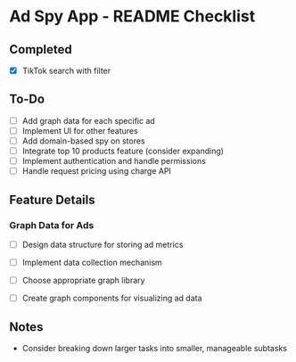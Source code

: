# Ad Spy App - README Checklist

## Completed
- [x] TikTok search with filter

## To-Do
- [ ] Add graph data for each specific ad
- [ ] Implement UI for other features
- [ ] Add domain-based spy on stores
- [ ] Integrate top 10 products feature (consider expanding)
- [ ] Implement authentication and handle permissions
- [ ] Handle request pricing using charge API

## Feature Details

### Graph Data for Ads
- [ ] Design data structure for storing ad metrics
- [ ] Implement data collection mechanism
- [ ] Choose appropriate graph library
- [ ] Create graph components for visualizing ad data


## Notes
- Consider breaking down larger tasks into smaller, manageable subtasks
